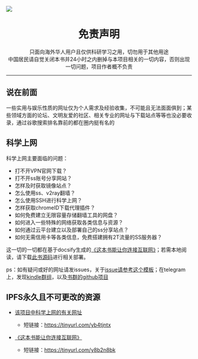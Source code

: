 ![](https://raw.githubusercontent.com/loremwalker/WebSiteUseful/master/Test/%E5%86%B2%E5%87%BA%E4%BD%A0%E7%9A%84%E7%AA%97%E5%8F%A3.png)
<h1 align="center"> 免责声明 </h1>

<p align="center">
只面向海外华人用户且仅供科研学习之用，切勿用于其他用途
<br>
中国居民请自觉关闭本书并24小时之内删掉与本项目相关的一切内容，否则出现一切问题，项目作者概不负责
</p>
<hr>

## 说在前面

一些实用与娱乐性质的网址仅为个人需求及经验收集，不可能且无法面面俱到；某些领域方面的论坛、文明友爱的社区、相关专业的网址与下载站点等等也没必要收录，通过谷歌搜索排名靠前的都在圈内挺有名的

## 科学上网

科学上网主要面临的问题：

* 打不开VPN官网下载？   
* 打不开ss账号分享网站？ 
* 怎样及时获取镜像站点？   
* 怎么使用ss、v2ray翻墙？   
* 怎么使用SSH进行科学上网？  
* 怎样获取chromeID下载代理插件？  
* 如何免费建立无限容量存储翻墙工具的网盘？
* 如何进入一些特殊的网络获取各类信息与资源？
* 如何通过云平台建立以及部署自己的ss分享站点？  
* 如何无需信用卡等各类信息，免费搭建拥有2T流量的SS服务器？

这一切的一切都在基于docsify生成的[《这本书能让你连接互联网》](http://loremwalker.github.io/fq-book)；若需本地阅读，请下载[此书源码](https://github.com/loremwalker/fq-book)进行相关部署。

ps：如有疑问或好的网址请发issues，关于[issue请参考这个模板](https://github.com/loremwalker/WebSiteUseful/blob/master/ISSUE_TEMPLATE.md)；在telegram上，发现[kindle群组](https://t.me/zebook)，以及[书群的github项目](https://github.com/zebook/zebook)


## IPFS永久且不可更改的资源

* [该项目中科学上网的有关网址](https://ipfs.io/ipfs/QmSiGAPMgkczaJTVAAwdAsTyZ5UT8evnVsNzpJ4z3scjit/)
  * 短链接：https://tinyurl.com/yb4tjntx

* [《这本书能让你连接互联网》](https://ipfs.io/ipfs/QmQWRWNCdkusRG2Be4kggRcFEE6nmKhd4NpE4Dg1jx1Fwv/)
  * 短链接：https://tinyurl.com/y8b2n8bk





<!--

* [本项目与书籍源码以及其他等资源]()
  * 短链接：

## 政治敏感

关于墙作的恶实在太多了，懒得再说了，注释算了，看着实在不和谐，面对一个无下限的光伟正还能说什么呢？

GFW

[防火长城-维基百科](https://zh.wikipedia.org/wiki/%E9%98%B2%E7%81%AB%E9%95%BF%E5%9F%8E)

BBC新闻

[普京利用中国防火墙技术控制俄罗斯网络](http://www.bbc.com/zhongwen/simp/china/2016/11/161129_russia_china_internet)

知识讨论

<s>[知乎：VPN与DNS 有什么联系？有什么区别？](https://www.zhihu.com/question/37647950)</s>

github管理员删除公告

[中国互联网协会要求github删除相关政治人物信息](https://github.com/github/gov-takedowns/blob/78775b09e64d85f08547287cab204b48b2491192/China/2016/2016-06-08-programthink-zhao.md)
-->
